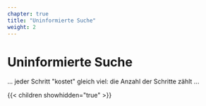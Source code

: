 ```yaml
---
chapter: true
title: "Uninformierte Suche"
weight: 2
---
```



# Uninformierte Suche

... jeder Schritt "kostet" gleich viel: die Anzahl der Schritte zählt ...


{{< children showhidden="true" >}}
